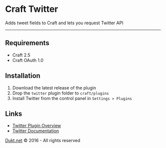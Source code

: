 # Craft Twitter

Adds tweet fields to Craft and lets you request Twitter API

-------------------------------------------

## Requirements

- Craft 2.5
- Craft OAuth 1.0

## Installation

1. Download the latest release of the plugin
2. Drop the `twitter` plugin folder to `craft/plugins`
3. Install Twitter from the control panel in `Settings > Plugins`


## Links

- [Twitter Plugin Overview](https://dukt.net/craft/twitter/)
- [Twitter Documentation](https://dukt.net/craft/twitter/docs)

[Dukt.net](https://dukt.net/) © 2016 - All rights reserved